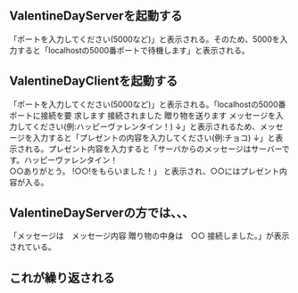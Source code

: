## ValentineDayServerを起動する

「ポートを入力してください(5000など)」と表示される。そのため、5000を入力すると「localhostの5000番ポートで待機します」と表示される。

## ValentineDayClientを起動する

「ポートを入力してください(5000など)」と表示される。「localhostの5000番ポートに接続を要 求します
接続されました
贈り物を送ります
メッセージを入力してください(例:ハッピーヴァレンタイン！) ↓」と表示されるため、メッセージを入力すると「プレゼントの内容を入力してください(例:チョコ) ↓」と表示される。プレゼント内容を入力すると「サーバからのメッセージはサーバーです。ハッピーヴァレンタイン！      
○○ありがとう。
!○○!をもらいました！」
と表示され、○○にはプレゼント内容が入る。

## ValentineDayServerの方では、、、

「メッセージは　メッセージ内容
贈り物の中身は　○○
接続しました。」が表示されている。

## これが繰り返される